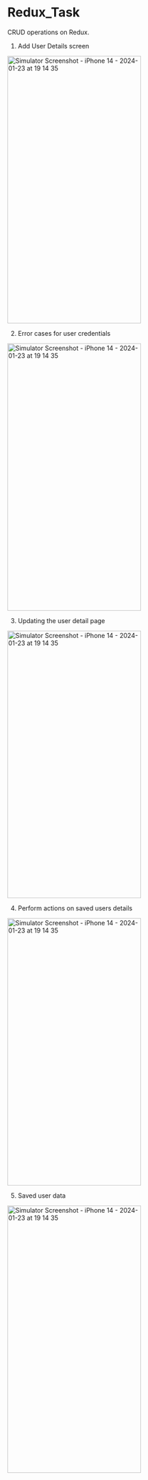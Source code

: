 # Redux_Task
CRUD operations on Redux.

1. Add User Details screen
<img src="https://github.com/Knightfoxy/Redux_Task/assets/86309250/1b1c4fac-615e-4eab-9749-a368e04149ca" alt="Simulator Screenshot - iPhone 14 - 2024-01-23 at 19 14 35" width="300" height="600">

2. Error cases for user credentials
<img src="https://github.com/Knightfoxy/Redux_Task/assets/86309250/598a9525-1902-4efa-9376-45a5dbeca197" alt="Simulator Screenshot - iPhone 14 - 2024-01-23 at 19 14 35" width="300" height="600">

3. Updating the user detail page 
<img src="https://github.com/Knightfoxy/Redux_Task/assets/86309250/28a0999c-8e29-44c9-9f6f-6580b94ffa92" alt="Simulator Screenshot - iPhone 14 - 2024-01-23 at 19 14 35" width="300" height="600">

4. Perform actions on saved users details
<img src="https://github.com/Knightfoxy/Redux_Task/assets/86309250/5fc98bb9-e76d-4cb9-80af-14028f4fd808" alt="Simulator Screenshot - iPhone 14 - 2024-01-23 at 19 14 35" width="300" height="600">

5. Saved user data
<img src="https://github.com/Knightfoxy/Redux_Task/assets/86309250/afd87257-d389-43a7-8e95-13e53ec448ce" alt="Simulator Screenshot - iPhone 14 - 2024-01-23 at 19 14 35" width="300" height="600">

